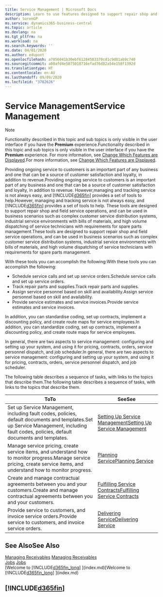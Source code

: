 ```yaml
---
title: Service Management | Microsoft Docs
description: Learn to use features designed to support repair shop and field service operations.
author: SorenGP
ms.service: dynamics365-business-central
ms.topic: article
ms.devlang: na
ms.tgt_pltfrm: na
ms.workload: na
ms.search.keywords: ''
ms.date: 04/01/2020
ms.author: edupont
ms.openlocfilehash: a7856041b30ebf61284583370cd1c9d81ab9c740
ms.sourcegitcommit: a80afd4e5075018716efad76d82a54e158f1392d
ms.translationtype: HT
ms.contentlocale: en-AU
ms.lasthandoff: 09/09/2020
ms.locfileid: "3782626"
---
```

# <a name="service-management"></a><span data-ttu-id="51879-103">Service Management</span><span class="sxs-lookup"><span data-stu-id="51879-103">Service Management</span></span>
> [!NOTE]
> <span data-ttu-id="51879-104">Functionality described in this topic and sub topics is only visible in the user interface if you have the **Premium** experience.</span><span class="sxs-lookup"><span data-stu-id="51879-104">Functionality described in this topic and sub topics is only visible in the user interface if you have the **Premium** experience.</span></span> <span data-ttu-id="51879-105">For more information, see [Change Which Features are Displayed](ui-experiences.md).</span><span class="sxs-lookup"><span data-stu-id="51879-105">For more information, see [Change Which Features are Displayed](ui-experiences.md).</span></span>

<span data-ttu-id="51879-106">Providing ongoing service to customers is an important part of any business and one that can be a source of customer satisfaction and loyalty, in addition to revenue.</span><span class="sxs-lookup"><span data-stu-id="51879-106">Providing ongoing service to customers is an important part of any business and one that can be a source of customer satisfaction and loyalty, in addition to revenue.</span></span> <span data-ttu-id="51879-107">However,managing and tracking service is not always easy, and [!INCLUDE[d365fin](includes/d365fin_md.md)] provides a set of tools to help.</span><span class="sxs-lookup"><span data-stu-id="51879-107">However, managing and tracking service is not always easy, and [!INCLUDE[d365fin](includes/d365fin_md.md)] provides a set of tools to help.</span></span> <span data-ttu-id="51879-108">These tools are designed to support repair shop and field service operations, and can be used in business scenarios such as complex customer service distribution systems, industrial service environments with bills of materials, and high volume dispatching of service technicians with requirements for spare parts management.</span><span class="sxs-lookup"><span data-stu-id="51879-108">These tools are designed to support repair shop and field service operations, and can be used in business scenarios such as complex customer service distribution systems, industrial service environments with bills of materials, and high volume dispatching of service technicians with requirements for spare parts management.</span></span>  

 <span data-ttu-id="51879-109">With these tools you can accomplish the following:</span><span class="sxs-lookup"><span data-stu-id="51879-109">With these tools you can accomplish the following:</span></span>  

* <span data-ttu-id="51879-110">Schedule service calls and set up service orders.</span><span class="sxs-lookup"><span data-stu-id="51879-110">Schedule service calls and set up service orders.</span></span>  
* <span data-ttu-id="51879-111">Track repair parts and supplies.</span><span class="sxs-lookup"><span data-stu-id="51879-111">Track repair parts and supplies.</span></span>  
* <span data-ttu-id="51879-112">Assign service personnel based on skill and availability.</span><span class="sxs-lookup"><span data-stu-id="51879-112">Assign service personnel based on skill and availability.</span></span>  
* <span data-ttu-id="51879-113">Provide service estimates and service invoices.</span><span class="sxs-lookup"><span data-stu-id="51879-113">Provide service estimates and service invoices.</span></span>  

<span data-ttu-id="51879-114">In addition, you can standardise coding, set up contracts, implement a discounting policy, and create route maps for service employees.</span><span class="sxs-lookup"><span data-stu-id="51879-114">In addition, you can standardize coding, set up contracts, implement a discounting policy, and create route maps for service employees.</span></span>  

<span data-ttu-id="51879-115">In general, there are two aspects to service management: configuring and setting up your system, and using it for pricing, contracts, orders, service personnel dispatch, and job scheduler.</span><span class="sxs-lookup"><span data-stu-id="51879-115">In general, there are two aspects to service management: configuring and setting up your system, and using it for pricing, contracts, orders, service personnel dispatch, and job scheduler.</span></span>  

<span data-ttu-id="51879-116">The following table describes a sequence of tasks, with links to the topics that describe them.</span><span class="sxs-lookup"><span data-stu-id="51879-116">The following table describes a sequence of tasks, with links to the topics that describe them.</span></span>   

|<span data-ttu-id="51879-117">**To**</span><span class="sxs-lookup"><span data-stu-id="51879-117">**To**</span></span>|<span data-ttu-id="51879-118">**See**</span><span class="sxs-lookup"><span data-stu-id="51879-118">**See**</span></span>|  
|------------|-------------|  
|<span data-ttu-id="51879-119">Set up Service Management, including fault codes, policies, default documents and templates.</span><span class="sxs-lookup"><span data-stu-id="51879-119">Set up Service Management, including fault codes, policies, default documents and templates.</span></span>|[<span data-ttu-id="51879-120">Setting Up Service Management</span><span class="sxs-lookup"><span data-stu-id="51879-120">Setting Up Service Management</span></span>](service-setup-service.md)|  
|<span data-ttu-id="51879-121">Manage service pricing, create service items, and understand how to monitor progress.</span><span class="sxs-lookup"><span data-stu-id="51879-121">Manage service pricing, create service items, and understand how to monitor progress.</span></span>|[<span data-ttu-id="51879-122">Planning Service</span><span class="sxs-lookup"><span data-stu-id="51879-122">Planning Service</span></span>](service-plan-service.md)|  
|<span data-ttu-id="51879-123">Create and manage contractual agreements between you and your customers.</span><span class="sxs-lookup"><span data-stu-id="51879-123">Create and manage contractual agreements between you and your customers.</span></span>|[<span data-ttu-id="51879-124">Fulfilling Service Contracts</span><span class="sxs-lookup"><span data-stu-id="51879-124">Fulfilling Service Contracts</span></span>](service-fulfill-service-contracts.md)|  
|<span data-ttu-id="51879-125">Provide service to customers, and invoice service orders.</span><span class="sxs-lookup"><span data-stu-id="51879-125">Provide service to customers, and invoice service orders.</span></span>|[<span data-ttu-id="51879-126">Delivering Service</span><span class="sxs-lookup"><span data-stu-id="51879-126">Delivering Service</span></span>](service-deliver-service.md)|  

## <a name="see-also"></a><span data-ttu-id="51879-127">See Also</span><span class="sxs-lookup"><span data-stu-id="51879-127">See Also</span></span>  
<span data-ttu-id="51879-128">[Managing Receivables](receivables-manage-receivables.md) </span><span class="sxs-lookup"><span data-stu-id="51879-128">[Managing Receivables](receivables-manage-receivables.md) </span></span>  
<span data-ttu-id="51879-129">[Jobs](projects-how-create-jobs.md) </span><span class="sxs-lookup"><span data-stu-id="51879-129">[Jobs](projects-how-create-jobs.md) </span></span>  
<span data-ttu-id="51879-130">[Welcome to [!INCLUDE[d365fin_long](includes/d365fin_long_md.md)] ](index.md)</span><span class="sxs-lookup"><span data-stu-id="51879-130">[Welcome to [!INCLUDE[d365fin_long](includes/d365fin_long_md.md)] ](index.md)</span></span>

## [!INCLUDE[d365fin](includes/free_trial_md.md)]  
